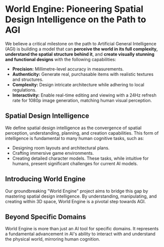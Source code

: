 #  World Engine: Pioneering Spatial Design Intelligence on the Path to AGI

We believe a critical milestone on the path to Artificial General Intelligence (AGI) is building a model that can **perceive the world in its full complexity, understand the spatial structure behind it**, and **create visually stunning and functional designs** with the following capabilities:
- **Precision:** Millimetre-level accuracy in measurements.
- **Authenticity:** Generate real, purchasable items with realistic textures and structures.
- **Complexity:** Design intricate architecture while adhering to local regulations.
- **Interactivity:** Enable real-time editing and viewing with a 24Hz refresh rate for 1080p image generation, matching human visual perception.
## Spatial Design Intelligence
We define spatial design intelligence as the convergence of spatial perception, understanding, planning, and creation capabilities. This form of intelligence is fundamental to many human cognitive tasks, such as:
- Designing room layouts and architectural plans.
- Crafting immersive game environments.
- Creating detailed character models.
These tasks, while intuitive for humans, present significant challenges for current AI models. 
## Introducing World Engine
Our groundbreaking "World Engine" project aims to bridge this gap by mastering spatial design intelligence. By understanding, manipulating, and creating within 3D space, World Engine is a pivotal step towards AGI.
## Beyond Specific Domains
World Engine is more than just an AI tool for specific domains. It represents a fundamental advancement in AI's ability to interact with and understand the physical world, mirroring human cognition.
